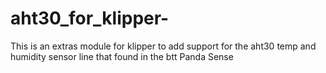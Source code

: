 # aht30_for_klipper-
This is an extras module for klipper to add support for the aht30 temp and humidity sensor line that found in the btt Panda Sense
